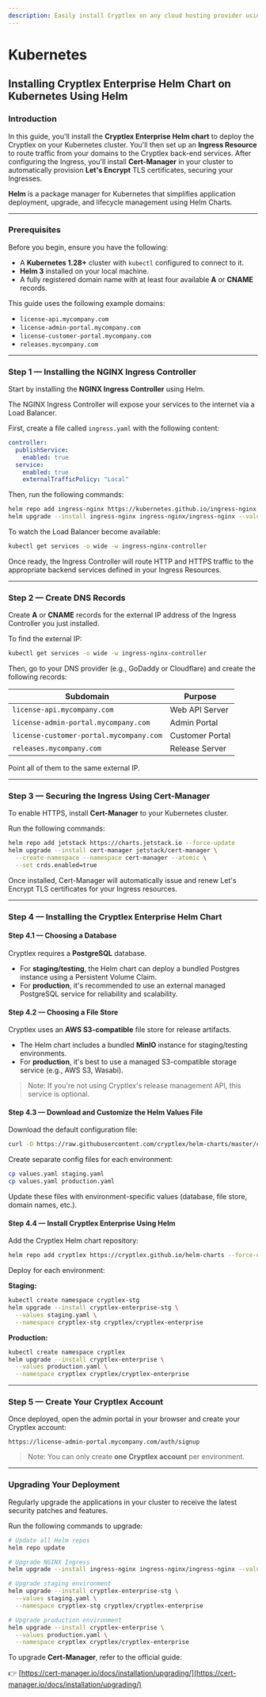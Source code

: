 ```yaml
---
description: Easily install Cryptlex on any cloud hosting provider using Kubernetes.
---
```


# Kubernetes

## Installing Cryptlex Enterprise Helm Chart on Kubernetes Using Helm

### Introduction

In this guide, you'll install the **Cryptlex Enterprise Helm chart** to deploy the Cryptlex on your Kubernetes cluster. You'll then set up an **Ingress Resource** to route traffic from your domains to the Cryptlex back-end services. After configuring the Ingress, you'll install **Cert-Manager** in your cluster to automatically provision **Let's Encrypt** TLS certificates, securing your Ingresses.

**Helm** is a package manager for Kubernetes that simplifies application deployment, upgrade, and lifecycle management using Helm Charts.

***

### Prerequisites

Before you begin, ensure you have the following:

* A **Kubernetes 1.28+** cluster with `kubectl` configured to connect to it.
* **Helm 3** installed on your local machine.
* A fully registered domain name with at least four available **A** or **CNAME** records.

This guide uses the following example domains:

* `license-api.mycompany.com`
* `license-admin-portal.mycompany.com`
* `license-customer-portal.mycompany.com`
* `releases.mycompany.com`

***

### Step 1 — Installing the NGINX Ingress Controller

Start by installing the **NGINX Ingress Controller** using Helm.

The NGINX Ingress Controller will expose your services to the internet via a Load Balancer.

First, create a file called `ingress.yaml` with the following content:

```yaml
controller:
  publishService:
    enabled: true
  service:
    enabled: true
    externalTrafficPolicy: "Local"
```

Then, run the following commands:

```bash
helm repo add ingress-nginx https://kubernetes.github.io/ingress-nginx --force-update
helm upgrade --install ingress-nginx ingress-nginx/ingress-nginx --values ingress.yaml
```

To watch the Load Balancer become available:

```bash
kubectl get services -o wide -w ingress-nginx-controller
```

Once ready, the Ingress Controller will route HTTP and HTTPS traffic to the appropriate backend services defined in your Ingress Resources.

***

### Step 2 — Create DNS Records

Create **A** or **CNAME** records for the external IP address of the Ingress Controller you just installed.

To find the external IP:

```bash
kubectl get services -o wide -w ingress-nginx-controller
```

Then, go to your DNS provider (e.g., GoDaddy or Cloudflare) and create the following records:

| Subdomain                               | Purpose         |
| --------------------------------------- | --------------- |
| `license-api.mycompany.com`             | Web API Server  |
| `license-admin-portal.mycompany.com`    | Admin Portal    |
| `license-customer-portal.mycompany.com` | Customer Portal |
| `releases.mycompany.com`                | Release Server  |

Point all of them to the same external IP.

***

### Step 3 — Securing the Ingress Using Cert-Manager

To enable HTTPS, install **Cert-Manager** to your Kubernetes cluster.

Run the following commands:

```bash
helm repo add jetstack https://charts.jetstack.io --force-update
helm upgrade --install cert-manager jetstack/cert-manager \
  --create-namespace --namespace cert-manager --atomic \
  --set crds.enabled=true
```

Once installed, Cert-Manager will automatically issue and renew Let's Encrypt TLS certificates for your Ingress resources.

***

### Step 4 — Installing the Cryptlex Enterprise Helm Chart

#### Step 4.1 — Choosing a Database

Cryptlex requires a **PostgreSQL** database.

* For **staging/testing**, the Helm chart can deploy a bundled Postgres instance using a Persistent Volume Claim.
* For **production**, it's recommended to use an external managed PostgreSQL service for reliability and scalability.

#### Step 4.2 — Choosing a File Store

Cryptlex uses an **AWS S3-compatible** file store for release artifacts.

* The Helm chart includes a bundled **MinIO** instance for staging/testing environments.
* For **production**, it's best to use a managed S3-compatible storage service (e.g., AWS S3, Wasabi).

> Note: If you're not using Cryptlex's release management API, this service is optional.

#### Step 4.3 — Download and Customize the Helm Values File

Download the default configuration file:

```bash
curl -O https://raw.githubusercontent.com/cryptlex/helm-charts/master/cryptlex/cryptlex-enterprise/values.yaml
```

Create separate config files for each environment:

```bash
cp values.yaml staging.yaml
cp values.yaml production.yaml
```

Update these files with environment-specific values (database, file store, domain names, etc.).

#### Step 4.4 — Install Cryptlex Enterprise Using Helm

Add the Cryptlex Helm chart repository:

```bash
helm repo add cryptlex https://cryptlex.github.io/helm-charts --force-update
```

Deploy for each environment:

**Staging:**

```bash
kubectl create namespace cryptlex-stg
helm upgrade --install cryptlex-enterprise-stg \
  --values staging.yaml \
  --namespace cryptlex-stg cryptlex/cryptlex-enterprise
```

**Production:**

```bash
kubectl create namespace cryptlex
helm upgrade --install cryptlex-enterprise \
  --values production.yaml \
  --namespace cryptlex cryptlex/cryptlex-enterprise
```

***

### Step 5 — Create Your Cryptlex Account

Once deployed, open the admin portal in your browser and create your Cryptlex account:

```
https://license-admin-portal.mycompany.com/auth/signup
```

> Note: You can only create **one Cryptlex account** per environment.

***

### Upgrading Your Deployment

Regularly upgrade the applications in your cluster to receive the latest security patches and features.

Run the following commands to upgrade:

```bash
# Update all Helm repos
helm repo update

# Upgrade NGINX Ingress
helm upgrade --install ingress-nginx ingress-nginx/ingress-nginx --values ingress.yaml

# Upgrade staging environment
helm upgrade --install cryptlex-enterprise-stg \
  --values staging.yaml \
  --namespace cryptlex-stg cryptlex/cryptlex-enterprise

# Upgrade production environment
helm upgrade --install cryptlex-enterprise \
  --values production.yaml \
  --namespace cryptlex cryptlex/cryptlex-enterprise
```

To upgrade **Cert-Manager**, refer to the official guide:

👉 [https://cert-manager.io/docs/installation/upgrading/](https://cert-manager.io/docs/installation/upgrading/)

